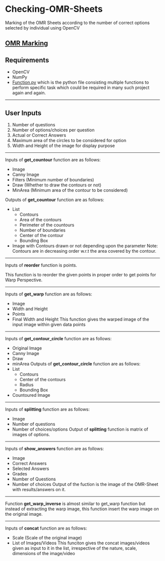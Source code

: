 # Checking-OMR-Sheets

Marking of the OMR Sheets according to the number of correct options selected by individual using OpenCV
## [OMR Marking](OMR_Marking.py)

## Requirements
- OpenCV
- NumPy
- [Function.py](function.py) which is the python file consisting multiple functions to perform specific task which could be required in many such project again and again.
---
## User Inputs
1. Number of questions
2. Number of options/choices per question
3. Actual or Correct Answers
4. Maximum area of the circles to be considered for option
5. Width and Height of the image for display purpose
---
Inputs of **get_countour** function are as follows:
- Image
- Canny Image
- Filters (Minimum number of boundaries)
- Draw (Whether to draw the contours or not)
- MinArea (Minimum area of the contour to be considered)

Outputs of **get_countour** function are as follows:
- List
  - Contours
  - Area of the contours
  - Perimeter of the countours 
  - Number of boundaries
  - Center of the contour
  - Bounding Box 
- Image with Contours drawn or not depending upon the parameter
Note: Contours are in decreasing order w.r.t the area covered by the contour.
---
Inputs of **reorder** function is points.

This function is to reorder the given points in proper order to get points for Warp Perspective.

---
Inputs of **get_warp** function are as follows:
- Image
- Width and Height
- Points
- Final Width and Height
This function gives the warped image of the input image within given data points
---
Inputs of **get_contour_circle** function are as follows:
- Original Image
- Canny Image
- Draw
- minArea
Outputs of  **get_contour_circle** function are as follows:
- List
  - Contours
  - Center of the contours
  - Radius
  - Bounding Box
- Countoured Image
---
Inputs of **splitting** function are as follows:
- Image
- Number of questions
- Number of choices/options
Output of **splitting** function is matrix of images of options.
---
Inputs of **show_answers** function are as follows:
- Image
- Correct Answers
- Selected Answers
- Grades
- Number of Questions
- Number of choices
Output of the fuction is the image of the OMR-Sheet with results/answers on it.
---
Function **get_warp_inverse** is almost similar to get_warp function but instead of extracting the warp image, this function insert the warp image on the original image.

---
Inputs of **concat** function are as follows:
- Scale (Scale of the original image)
- List of Images/Videos
This funciton gives the concat images/videos given as input to it in the list, irrespective of the nature, scale, dimensions of the image/video
